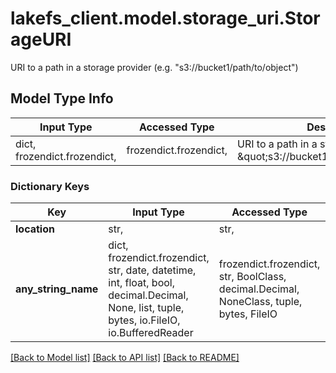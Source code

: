 # lakefs_client.model.storage_uri.StorageURI

URI to a path in a storage provider (e.g. \"s3://bucket1/path/to/object\")

## Model Type Info
Input Type | Accessed Type | Description | Notes
------------ | ------------- | ------------- | -------------
dict, frozendict.frozendict,  | frozendict.frozendict,  | URI to a path in a storage provider (e.g. \&quot;s3://bucket1/path/to/object\&quot;) | 

### Dictionary Keys
Key | Input Type | Accessed Type | Description | Notes
------------ | ------------- | ------------- | ------------- | -------------
**location** | str,  | str,  |  | 
**any_string_name** | dict, frozendict.frozendict, str, date, datetime, int, float, bool, decimal.Decimal, None, list, tuple, bytes, io.FileIO, io.BufferedReader | frozendict.frozendict, str, BoolClass, decimal.Decimal, NoneClass, tuple, bytes, FileIO | any string name can be used but the value must be the correct type | [optional]

[[Back to Model list]](../../README.md#documentation-for-models) [[Back to API list]](../../README.md#documentation-for-api-endpoints) [[Back to README]](../../README.md)

